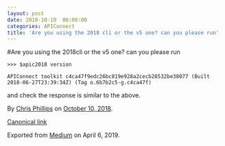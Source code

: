 ```yaml
---
layout: post
date: 2018-10-10  00:00:00
categories: APIConnect
title: 'Are you using the 2018 cli or the v5 one? can you please run'
---
```

#Are you using the 2018cli or the v5 one? can you please run

```
>>> $apic2018 version
```

```
APIConnect toolkit c4ca47f9edc26bc819e928a2cecb28532be38077 (Built 2018-06-27T23:39:34Z) (Tag o.6b7b2c5-g.c4ca47f)
```

and check the response is similar to the above.





By [Chris Phillips](https://medium.com/@cminion) on
[October 10, 2018](https://medium.com/p/98b91fc23202).

[Canonical
link](https://medium.com/@cminion/are-you-using-hte-2018cli-or-the-v5-one-can-you-please-run-98b91fc23202)

Exported from [Medium](https://medium.com) on April 6, 2019.
